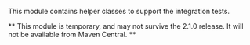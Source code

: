 This module contains helper classes to support the integration tests.

** This module is temporary, and may not survive the 2.1.0 release. It will not be available from Maven Central. **
